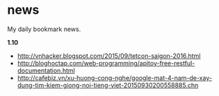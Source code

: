 # news

My daily bookmark news.

**1.10**

- http://vnhacker.blogspot.com/2015/09/tetcon-saigon-2016.html
- http://bloghoctap.com/web-programming/apitoy-free-restful-documentation.html
- http://cafebiz.vn/xu-huong-cong-nghe/google-mat-4-nam-de-xay-dung-tim-kiem-giong-noi-tieng-viet-20150930200558885.chn
